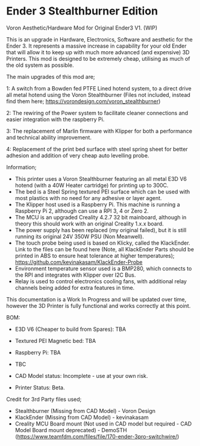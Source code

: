 # Ender 3 Stealthburner Edition
 Voron Aesthetic/Hardware Mod for Original Ender3 V1. (WIP)

 This is an upgrade in Hardware, Electronics, Software and aesthetic for the Ender 3. It represents a massive increase in capability for your old Ender that will allow it to keep up with much more advanced (and expensive) 3D Printers.
 This mod is designed to be extremely cheap, utilising as much of the old system as possible.

 The main upgrades of this mod are;

 1: A switch from a Bowden fed PTFE Lined hotend system, to a direct drive all metal hotend using the Voron Stealthburner (Files not included, instead find them here; https://vorondesign.com/voron_stealthburner)

 2: The rewiring of the Power system to facilitate cleaner connections and easier integration with the raspberry Pi.

 3: The replacement of Marlin firmware with Klipper for both a performance and technical ability improvement.

 4: Replacement of the print bed surface with steel spring sheet for better adhesion and addition of very cheap auto levelling probe.

 Information;
 - This printer uses a Voron Stealthburner featuring an all metal E3D V6 hotend (with a 40W Heater cartridge) for printing up to 300C.
 - The bed is a Steel Spring textured PEI surface which can be used with most plastics with no need for any adhesive or layer agent.
 - The Klipper host used is a Raspberry Pi. This machine is running a Raspberry Pi 2, although can use a RPI 3, 4 or Zero 2.
 - The MCU is an upgraded Creality 4.2.7 32 bit mainboard, although in theory this should work with an original Creality 1.x.x board.
 - The power supply has been replaced (my original failed), but it is still running its original 24V 350W PSU (Non Meanwell).
 - The touch probe being used is based on Klicky, called the KlackEnder. Link to the files can be found here (Note, all KlackEnder Parts should be printed in ABS to ensure heat tolerance at higher temperatures); https://github.com/kevinakasam/KlackEnder-Probe
 - Environment temperature sensor used is a BMP280, which connects to the RPI and integrates with Klipper over I2C Bus.
 - Relay is used to control electronics cooling fans, with additional relay channels being added for extra features in time.

This documentation is a Work In Progress and will be updated over time, however the 3D Printer is fully functional and works correctly at this point.

BOM:

- E3D V6 (Cheaper to build from Spares): TBA
- Textured PEI Magnetic bed: TBA
- Raspberry Pi: TBA
- TBC

- CAD Model status: Incomplete - use at your own risk.
- Printer Status: Beta.

Credit for 3rd Party files used;

- Stealthburner (Missing from CAD Model) - Voron Design
- KlackEnder (Missing from CAD Model) - kevinakasam
- Creality MCU Board mount (Not used in CAD model but required - CAD Model Board mount deprecated) - DemoSTH (https://www.teamfdm.com/files/file/170-ender-3pro-switchwire/)

